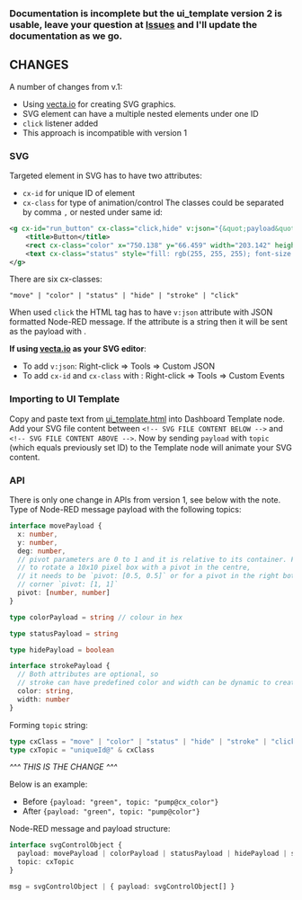 ### Documentation is incomplete but the ui_template version 2 is usable, leave your question at [Issues](https://github.com/alex-controlx/red-dashboard-svg-control/issues) and I'll update the documentation as we go. 

## CHANGES
A number of changes from v.1:
 - Using [vecta.io](https://vecta.io/) for creating SVG graphics. 
 - SVG element can have a multiple nested elements under one ID
 - `click` listener added
 - This approach is incompatible with version 1

### SVG
Targeted element in SVG has to have two attributes:
 - `cx-id` for unique ID of element
 - `cx-class` for type of animation/control
The classes could be separated by comma `,` or nested under same id:
```svg
<g cx-id="run_button" cx-class="click,hide" v:json="{&quot;payload&quot;:true,&quot;topic&quot;:&quot;button clicked&quot;}">
    <title>Button</title>
    <rect cx-class="color" x="750.138" y="66.459" width="203.142" height="66.336" style="fill: rgb(53, 117, 195);"></rect>
    <text cx-class="status" style="fill: rgb(255, 255, 255); font-size: 31px; font-weight: 700; paint-order: stroke; white-space: pre;" x="820.52" y="108.872">RUN</text>
</g>
```

There are six cx-classes:
```
"move" | "color" | "status" | "hide" | "stroke" | "click"
```
When used `click` the HTML tag has to have `v:json` attribute with JSON formatted Node-RED message.
If the attribute is a string then it will be sent as the payload with . 

**If using [vecta.io](https://vecta.io/) as your SVG editor**:
 - To add `v:json`: Right-click => Tools => Custom JSON
 - To add `cx-id` and `cx-class` with : Right-click => Tools => Custom Events


### Importing to UI Template
Copy and paste text from [ui_template.html](https://github.com/Alex-OPTIM/red-dashboard-svg-control/blob/master/app/view2/ui_template_v2.html)
into Dashboard Template node. Add your SVG file content between `<!-- SVG FILE CONTENT BELOW -->`
and `<!-- SVG FILE CONTENT ABOVE -->`. Now by sending `payload` with `topic` (which equals previously set ID) to
the Template node will animate your SVG content.


### API
There is only one change in APIs from version 1, see below with the note.  
Type of Node-RED message payload with the following topics:
```typescript
interface movePayload {
  x: number,
  y: number,
  deg: number,
  // pivot parameters are 0 to 1 and it is relative to its container. For example,
  // to rotate a 10x10 pixel box with a pivot in the centre,
  // it needs to be `pivot: [0.5, 0.5]` or for a pivot in the right bottom
  // corner `pivot: [1, 1]`
  pivot: [number, number]
}

type colorPayload = string // colour in hex

type statusPayload = string

type hidePayload = boolean

interface strokePayload {
  // Both attributes are optional, so
  // stroke can have predefined color and width can be dynamic to create flashing effect.
  color: string,
  width: number
}
```
Forming `topic` string:
```typescript
type cxClass = "move" | "color" | "status" | "hide" | "stroke" | "click"
type cxTopic = "uniqueId@" & cxClass
```
*^^^ THIS IS THE CHANGE ^^^*

Below is an example:
 - Before  `{payload: "green", topic: "pump@cx_color"}`
 - After   `{payload: "green", topic: "pump@color"}`


Node-RED message and payload structure:
```typescript
interface svgControlObject {
  payload: movePayload | colorPayload | statusPayload | hidePayload | strokePayload,
  topic: cxTopic
}

msg = svgControlObject | { payload: svgControlObject[] }
```